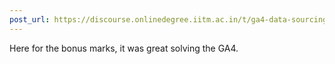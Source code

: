 ```yaml
---
post_url: https://discourse.onlinedegree.iitm.ac.in/t/ga4-data-sourcing-discussion-thread-tds-jan-2025/165959/338
---
```

Here for the bonus marks, it was great solving the GA4.